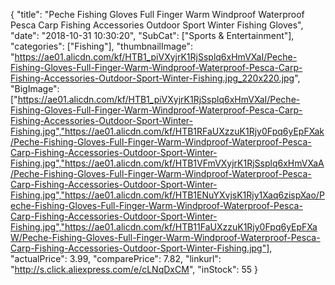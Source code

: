 {
	"title": "Peche Fishing Gloves Full Finger Warm Windproof Waterproof Pesca Carp Fishing Accessories Outdoor Sport Winter Fishing Gloves",
	"date": "2018-10-31 10:30:20",
	"SubCat": ["Sports & Entertainment"],
	"categories": ["Fishing"],
	"thumbnailImage": "https://ae01.alicdn.com/kf/HTB1_piVXyjrK1RjSsplq6xHmVXaI/Peche-Fishing-Gloves-Full-Finger-Warm-Windproof-Waterproof-Pesca-Carp-Fishing-Accessories-Outdoor-Sport-Winter-Fishing.jpg_220x220.jpg",
	"BigImage": ["https://ae01.alicdn.com/kf/HTB1_piVXyjrK1RjSsplq6xHmVXaI/Peche-Fishing-Gloves-Full-Finger-Warm-Windproof-Waterproof-Pesca-Carp-Fishing-Accessories-Outdoor-Sport-Winter-Fishing.jpg","https://ae01.alicdn.com/kf/HTB1RFaUXzzuK1Rjy0Fpq6yEpFXak/Peche-Fishing-Gloves-Full-Finger-Warm-Windproof-Waterproof-Pesca-Carp-Fishing-Accessories-Outdoor-Sport-Winter-Fishing.jpg","https://ae01.alicdn.com/kf/HTB1VFmVXyjrK1RjSsplq6xHmVXaA/Peche-Fishing-Gloves-Full-Finger-Warm-Windproof-Waterproof-Pesca-Carp-Fishing-Accessories-Outdoor-Sport-Winter-Fishing.jpg","https://ae01.alicdn.com/kf/HTB1ENuYXvjsK1Rjy1Xaq6zispXao/Peche-Fishing-Gloves-Full-Finger-Warm-Windproof-Waterproof-Pesca-Carp-Fishing-Accessories-Outdoor-Sport-Winter-Fishing.jpg","https://ae01.alicdn.com/kf/HTB11FaUXzzuK1Rjy0Fpq6yEpFXaW/Peche-Fishing-Gloves-Full-Finger-Warm-Windproof-Waterproof-Pesca-Carp-Fishing-Accessories-Outdoor-Sport-Winter-Fishing.jpg"],
	"actualPrice": 3.99,
	"comparePrice": 7.82,
	"linkurl": "http://s.click.aliexpress.com/e/cLNqDxCM",
	"inStock": 55
}
